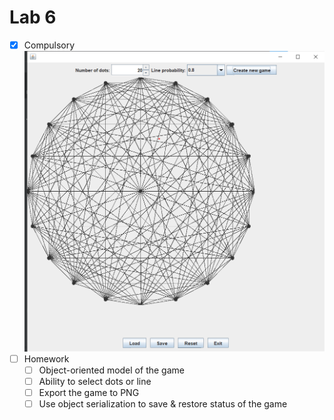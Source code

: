 # Lab 6

* [x] Compulsory
  ![Photo of a window](Images/POC.png)
* [ ] Homework
    * [ ] Object-oriented model of the game
    * [ ] Ability to select dots or line
    * [ ] Export the game to PNG
    * [ ] Use object serialization to save & restore status of the game